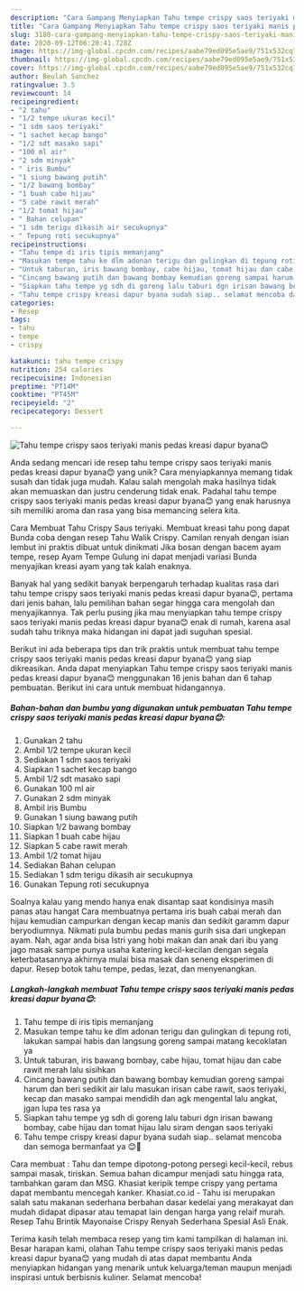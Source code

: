 ```yaml
---
description: "Cara Gampang Menyiapkan Tahu tempe crispy saos teriyaki manis pedas kreasi dapur byana😊 yang Lezat"
title: "Cara Gampang Menyiapkan Tahu tempe crispy saos teriyaki manis pedas kreasi dapur byana😊 yang Lezat"
slug: 3180-cara-gampang-menyiapkan-tahu-tempe-crispy-saos-teriyaki-manis-pedas-kreasi-dapur-byana-yang-lezat
date: 2020-09-12T06:20:41.728Z
image: https://img-global.cpcdn.com/recipes/aabe79ed095e5ae9/751x532cq70/tahu-tempe-crispy-saos-teriyaki-manis-pedas-kreasi-dapur-byana😊-foto-resep-utama.jpg
thumbnail: https://img-global.cpcdn.com/recipes/aabe79ed095e5ae9/751x532cq70/tahu-tempe-crispy-saos-teriyaki-manis-pedas-kreasi-dapur-byana😊-foto-resep-utama.jpg
cover: https://img-global.cpcdn.com/recipes/aabe79ed095e5ae9/751x532cq70/tahu-tempe-crispy-saos-teriyaki-manis-pedas-kreasi-dapur-byana😊-foto-resep-utama.jpg
author: Beulah Sanchez
ratingvalue: 3.5
reviewcount: 14
recipeingredient:
- "2 tahu"
- "1/2 tempe ukuran kecil"
- "1 sdm saos teriyaki"
- "1 sachet kecap bango"
- "1/2 sdt masako sapi"
- "100 ml air"
- "2 sdm minyak"
- " iris Bumbu"
- "1 siung bawang putih"
- "1/2 bawang bombay"
- "1 buah cabe hijau"
- "5 cabe rawit merah"
- "1/2 tomat hijau"
- " Bahan celupan"
- "1 sdm terigu dikasih air secukupnya"
- " Tepung roti secukupnya"
recipeinstructions:
- "Tahu tempe di iris tipis memanjang"
- "Masukan tempe tahu ke dlm adonan terigu dan gulingkan di tepung roti, lakukan sampai habis dan langsung goreng sampai matang kecoklatan ya"
- "Untuk taburan, iris bawang bombay, cabe hijau, tomat hijau dan cabe rawit merah lalu sisihkan"
- "Cincang bawang putih dan bawang bombay kemudian goreng sampai harum dan beri sedikit air lalu masukan irisan cabe rawit, saos teriyaki, kecap dan masako sampai mendidih dan agk mengental lalu angkat, jgan lupa tes rasa ya"
- "Siapkan tahu tempe yg sdh di goreng lalu taburi dgn irisan bawang bombay, cabe hijau dan tomat hijau lalu siram dengan saos teriyaki"
- "Tahu tempe crispy kreasi dapur byana sudah siap.. selamat mencoba dan semoga bermanfaat ya 😊🙏"
categories:
- Resep
tags:
- tahu
- tempe
- crispy

katakunci: tahu tempe crispy 
nutrition: 254 calories
recipecuisine: Indonesian
preptime: "PT14M"
cooktime: "PT45M"
recipeyield: "2"
recipecategory: Dessert

---
```



![Tahu tempe crispy saos teriyaki manis pedas kreasi dapur byana😊](https://img-global.cpcdn.com/recipes/aabe79ed095e5ae9/751x532cq70/tahu-tempe-crispy-saos-teriyaki-manis-pedas-kreasi-dapur-byana😊-foto-resep-utama.jpg)

Anda sedang mencari ide resep tahu tempe crispy saos teriyaki manis pedas kreasi dapur byana😊 yang unik? Cara menyiapkannya memang tidak susah dan tidak juga mudah. Kalau salah mengolah maka hasilnya tidak akan memuaskan dan justru cenderung tidak enak. Padahal tahu tempe crispy saos teriyaki manis pedas kreasi dapur byana😊 yang enak harusnya sih memiliki aroma dan rasa yang bisa memancing selera kita.

Cara Membuat Tahu Crispy Saus teriyaki. Membuat kreasi tahu pong dapat Bunda coba dengan resep Tahu Walik Crispy. Camilan renyah dengan isian lembut ini praktis dibuat untuk dinikmati Jika bosan dengan bacem ayam tempe, resep Ayam Tempe Gulung ini dapat menjadi variasi Bunda menyajikan kreasi ayam yang tak kalah enaknya.

Banyak hal yang sedikit banyak berpengaruh terhadap kualitas rasa dari tahu tempe crispy saos teriyaki manis pedas kreasi dapur byana😊, pertama dari jenis bahan, lalu pemilihan bahan segar hingga cara mengolah dan menyajikannya. Tak perlu pusing jika mau menyiapkan tahu tempe crispy saos teriyaki manis pedas kreasi dapur byana😊 enak di rumah, karena asal sudah tahu triknya maka hidangan ini dapat jadi suguhan spesial.


Berikut ini ada beberapa tips dan trik praktis untuk membuat tahu tempe crispy saos teriyaki manis pedas kreasi dapur byana😊 yang siap dikreasikan. Anda dapat menyiapkan Tahu tempe crispy saos teriyaki manis pedas kreasi dapur byana😊 menggunakan 16 jenis bahan dan 6 tahap pembuatan. Berikut ini cara untuk membuat hidangannya.

<!--inarticleads1-->

##### Bahan-bahan dan bumbu yang digunakan untuk pembuatan Tahu tempe crispy saos teriyaki manis pedas kreasi dapur byana😊:

1. Gunakan 2 tahu
1. Ambil 1/2 tempe ukuran kecil
1. Sediakan 1 sdm saos teriyaki
1. Siapkan 1 sachet kecap bango
1. Ambil 1/2 sdt masako sapi
1. Gunakan 100 ml air
1. Gunakan 2 sdm minyak
1. Ambil  iris Bumbu
1. Gunakan 1 siung bawang putih
1. Siapkan 1/2 bawang bombay
1. Siapkan 1 buah cabe hijau
1. Siapkan 5 cabe rawit merah
1. Ambil 1/2 tomat hijau
1. Sediakan  Bahan celupan
1. Sediakan 1 sdm terigu dikasih air secukupnya
1. Gunakan  Tepung roti secukupnya


Soalnya kalau yang mendo hanya enak disantap saat kondisinya masih panas atau hangat Cara membuatnya pertama iris buah cabai merah dan hijau kemudian campurkan dengan kecap manis dan sedikit garamm dapur beryodiumnya. Nikmati pula bumbu pedas manis gurih sisa dari ungkepan ayam. Nah, agar anda bisa Istri yang hobi makan dan anak dari ibu yang jago masak sampe punya usaha katering kecil-kecilan dengan segala keterbatasannya akhirnya mulai bisa masak dan seneng eksperimen di dapur. Resep botok tahu tempe, pedas, lezat, dan menyenangkan. 

<!--inarticleads2-->

##### Langkah-langkah membuat Tahu tempe crispy saos teriyaki manis pedas kreasi dapur byana😊:

1. Tahu tempe di iris tipis memanjang
1. Masukan tempe tahu ke dlm adonan terigu dan gulingkan di tepung roti, lakukan sampai habis dan langsung goreng sampai matang kecoklatan ya
1. Untuk taburan, iris bawang bombay, cabe hijau, tomat hijau dan cabe rawit merah lalu sisihkan
1. Cincang bawang putih dan bawang bombay kemudian goreng sampai harum dan beri sedikit air lalu masukan irisan cabe rawit, saos teriyaki, kecap dan masako sampai mendidih dan agk mengental lalu angkat, jgan lupa tes rasa ya
1. Siapkan tahu tempe yg sdh di goreng lalu taburi dgn irisan bawang bombay, cabe hijau dan tomat hijau lalu siram dengan saos teriyaki
1. Tahu tempe crispy kreasi dapur byana sudah siap.. selamat mencoba dan semoga bermanfaat ya 😊🙏


Cara membuat : Tahu dan tempe dipotong-potong persegi kecil-kecil, rebus sampai masak, tiriskan. Semua bahan dicampur menjadi satu hingga rata, tambahkan garam dan MSG. Khasiat keripik tempe crispy yang pertama dapat membantu mencegah kanker. Khasiat.co.id - Tahu isi merupakan salah satu makanan sederhana berbahan dasar kedelai yang merakayat dan mudah didapat dipasar atau temapat lain dengan harga yang relaif murah. Resep Tahu Brintik Mayonaise Crispy Renyah Sederhana Spesial Asli Enak. 

Terima kasih telah membaca resep yang tim kami tampilkan di halaman ini. Besar harapan kami, olahan Tahu tempe crispy saos teriyaki manis pedas kreasi dapur byana😊 yang mudah di atas dapat membantu Anda menyiapkan hidangan yang menarik untuk keluarga/teman maupun menjadi inspirasi untuk berbisnis kuliner. Selamat mencoba!
